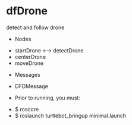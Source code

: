 dfDrone
=======

detect and follow drone

+ Nodes
- startDrone <--> detectDrone
- centerDrone
- moveDrone

+ Messages
- DFDMessage

+ Prior to running, you must:
- $ roscore
- $ roslaunch turtlebot_bringup minimal.launch

